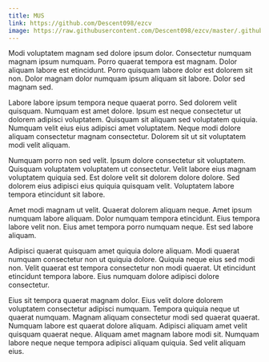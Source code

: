 ```yaml
---
title: MUS
link: https://github.com/Descent098/ezcv
image: https://raw.githubusercontent.com/Descent098/ezcv/master/.github/logo.png
---
```


Modi voluptatem magnam sed dolore ipsum dolor. Consectetur numquam magnam ipsum numquam. Porro quaerat tempora est magnam. Dolor aliquam labore est etincidunt. Porro quisquam labore dolor est dolorem sit non. Dolor magnam dolor numquam ipsum aliquam sit labore. Dolor sed magnam sed.

Labore labore ipsum tempora neque quaerat porro. Sed dolorem velit quisquam. Numquam est amet dolore. Ipsum est neque consectetur ut dolorem adipisci voluptatem. Quisquam sit aliquam sed voluptatem quiquia. Numquam velit eius eius adipisci amet voluptatem. Neque modi dolore aliquam consectetur magnam consectetur. Dolorem sit ut sit voluptatem modi velit aliquam.

Numquam porro non sed velit. Ipsum dolore consectetur sit voluptatem. Quisquam voluptatem voluptatem ut consectetur. Velit labore eius magnam voluptatem quiquia sed. Est dolore velit sit dolorem dolore dolore. Sed dolorem eius adipisci eius quiquia quisquam velit. Voluptatem labore tempora etincidunt sit labore.

Amet modi magnam ut velit. Quaerat dolorem aliquam neque. Amet ipsum numquam labore aliquam. Dolor numquam tempora etincidunt. Eius tempora labore velit non. Eius amet tempora porro numquam neque. Est sed labore aliquam.

Adipisci quaerat quisquam amet quiquia dolore aliquam. Modi quaerat numquam consectetur non ut quiquia dolore. Quiquia neque eius sed modi non. Velit quaerat est tempora consectetur non modi quaerat. Ut etincidunt etincidunt tempora labore. Eius numquam dolore adipisci dolore consectetur.

Eius sit tempora quaerat magnam dolor. Eius velit dolore dolorem voluptatem consectetur adipisci numquam. Tempora quiquia neque ut quaerat numquam. Magnam aliquam consectetur modi sed quaerat quaerat. Numquam labore est quaerat dolore aliquam. Adipisci aliquam amet velit quisquam quaerat neque. Aliquam amet magnam labore modi sit. Numquam labore neque neque tempora adipisci aliquam quiquia. Sed velit aliquam eius.
    